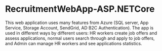 # RecruitmentWebApp-ASP.NETCore
This web application uses many features from Azure (SQL server, App Service, Storage Account, SendGrid, AD B2C Authentication). The app is used in different ways by different users: HR workers create job offers and assess applications, normal users search through and apply to job offers, and Admin can manage HR workers and see applications statistics.
